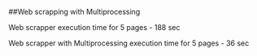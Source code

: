 ##Web scrapping with Multiprocessing

Web scrapper execution time for 5 pages - 188 sec

Web scrapper with Multiprocessing execution time for 5 pages - 36 sec
